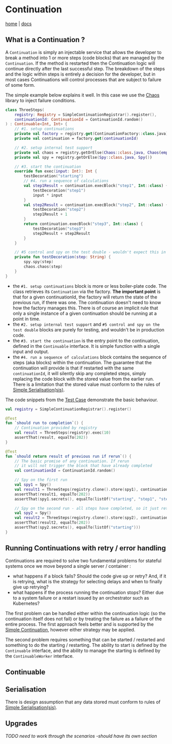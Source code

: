 # Continuation

[home](../README.md) | [docs](./index.md)

## What is a Continuation ?

A `Continuation` is simply an injectable service that allows the developer to break a method into 1 or more steps (code
blocks) that are managed by the `Continuation`. If the method is restarted then the Continuation logic will continue
directly after the last successful step. The breakdown of the steps and the logic within steps is entirely a decision
for the developer, but in most cases Continuations will control processes that are subject to failure of some form.

The simple example below explains it well. In this case we use
the [Chaos](https://github.com/dreifadotapp/commons/blob/master/docs/chaos.md) library to inject failure conditions.

```kotlin
class ThreeSteps(
    registry: Registry = SimpleContinuationRegistrar().register(),
    continuationId: ContinuationId = ContinuationId.random()
) : Continuable<Int, Int> {
    // #1. setup continuations
    private val factory = registry.get(ContinuationFactory::class.java)
    private val continuation = factory.get(continuationId)

    // #2. setup internal test support
    private val chaos = registry.getOrElse(Chaos::class.java, Chaos(emptyMap(), true))
    private val spy = registry.getOrElse(Spy::class.java, Spy())

    // #3. start the continuation 
    override fun exec(input: Int): Int {
        testDecoration("starting")
        // #4. run a sequence of calculations
        val step1Result = continuation.execBlock("step1", Int::class) {
            testDecoration("step1")
            input * input
        }
        val step2Result = continuation.execBlock("step2", Int::class) {
            testDecoration("step2")
            step1Result + 1
        }
        return continuation.execBlock("step3", Int::class) {
            testDecoration("step3")
            step2Result + step2Result
        }
    }

    // #5 control and spy on the test double - wouldn't expect this in real code
    private fun testDecoration(step: String) {
        spy.spy(step)
        chaos.chaos(step)
    }
}
```

* the `#1. setup continuations` block is more or less boiler-plate code. The class retrieves its `Continuation` via the
  factory. **The important point** is that for a given continuationId, the factory will return the state of the previous
  run, if there was one. The continuation doesn't need to know how the factory manages this. There is of course an
  implicit rule that only a single instance of a given continuation should be running at a point in time.
* the `#2. setup internal test support` and `#5 control and spy on the test double` blocks are purely for testing, and
  wouldn't be in production code.
* the `#3. start the continuation` is the entry point to the continuation, defined in the `Continuable` interface. It is
  simple function with a single input and output.
* the `#4. run a sequence of calculations` block contains the sequence of steps (aka blocks) within the continuation.
  The guarantee that the continuation will provide is that if restarted with the same `continuationId`, it will silently
  skip any completed steps, simply replacing the code block with the stored value from the earlier run. There is a
  limitation that the stored value must conform to the rules
  of [Simple Serialisation(sis)](https://github.com/dreifadotapp/simple-serialisation#readme).

The code snippets from the [Test Case](../impl/src/test/kotlin/dreifadotapp/app/continuations/ContinuationScenarios.kt)
demonstrate the basic behaviour.

```kotlin
val registry = SimpleContinuationRegistrar().register()

@Test
fun `should run to completion`() {
    // Continuation provided by registry
    val result = ThreeSteps(registry).exec(10)
    assertThat(result, equalTo(202))
}

@Test
fun `should return result of previous run if rerun`() {
    // The basic promise of any continuation. If rerun
    // it will not trigger the block that have already completed
    val continuationId = ContinuationId.random()

    // Spy on the first run
    val spy1 = Spy()
    val result1 = ThreeSteps(registry.clone().store(spy1), continuationId).exec(10)
    assertThat(result1, equalTo(202))
    assertThat(spy1.secrets(), equalTo(listOf("starting", "step1", "step2", "step3")))

    // Spy on the second run - all steps have completed, so it just returns the result of step3
    val spy2 = Spy()
    val result2 = ThreeSteps(registry.clone().store(spy2), continuationId).exec(10)
    assertThat(result2, equalTo(202))
    assertThat(spy2.secrets(), equalTo(listOf("starting")))
}
```

## Running Continuations with retry / error handling

Continuations are required to solve two fundamental problems for stateful systems once we move beyond a single server /
container :

* what happens if a block fails? Should the code give up or retry? And, if it is retrying, what is the strategy for
  selecting delays and when to finally give up retrying?
* what happens if the process running the continuation stops? Either due to a system failure or a restart issued by an
  orchestrator such as Kubernetes?

The first problem can be handled either within the continuation logic (so the continuation itself does not fail)
or by treating the failure as a failure of the entire process. The first approach feels better and is supported by
the [Simple Continuation](./simple-continuation.md), however either strategy may be applied.

The second problem requires something that can be started / restarted and something to do the starting / restarting. The
ability to start is defined by the `Continuable` interface, and the ability to manage the starting is defined by
the `ContinuableWorker` interface.

## Continuable

## Serialisation

There is design assumption that any data stored must conform to rules
of [Simple Serialisation(sis)](https://github.com/dreifadotapp/simple-serialisation#readme).

## Upgrades

_TODO need to work through the scenarios -should have its own section_